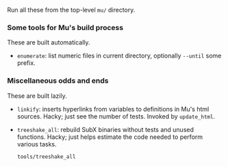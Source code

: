 Run all these from the top-level `mu/` directory.

### Some tools for Mu's build process

These are built automatically.

* `enumerate`: list numeric files in current directory, optionally `--until`
  some prefix.


### Miscellaneous odds and ends

These are built lazily.

* `linkify`: inserts hyperlinks from variables to definitions in Mu's html
  sources. Hacky; just see the number of tests. Invoked by `update_html`.

* `treeshake_all`: rebuild SubX binaries without tests and unused functions.
  Hacky; just helps estimate the code needed to perform various tasks.
  ```
  tools/treeshake_all
  ```

